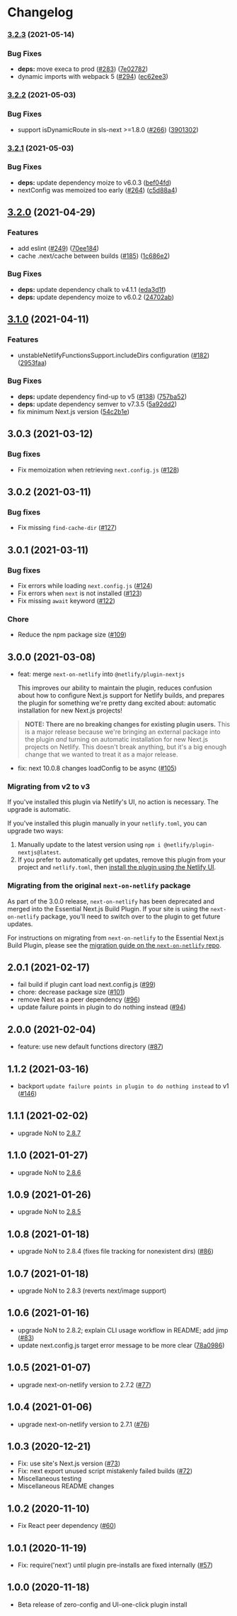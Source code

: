 # Changelog

### [3.2.3](https://www.github.com/netlify/netlify-plugin-nextjs/compare/v3.2.2...v3.2.3) (2021-05-14)


### Bug Fixes

* **deps:** move execa to prod ([#283](https://www.github.com/netlify/netlify-plugin-nextjs/issues/283)) ([7e02782](https://www.github.com/netlify/netlify-plugin-nextjs/commit/7e02782bf3bd6d0a38267a1dde73737ddbc7c346))
* dynamic imports with webpack 5 ([#294](https://www.github.com/netlify/netlify-plugin-nextjs/issues/294)) ([ec62ee3](https://www.github.com/netlify/netlify-plugin-nextjs/commit/ec62ee392be436798b1fd3da68b52f7887be111c))

### [3.2.2](https://www.github.com/netlify/netlify-plugin-nextjs/compare/v3.2.1...v3.2.2) (2021-05-03)


### Bug Fixes

* support isDynamicRoute in sls-next >=1.8.0 ([#266](https://www.github.com/netlify/netlify-plugin-nextjs/issues/266)) ([3901302](https://www.github.com/netlify/netlify-plugin-nextjs/commit/39013024d3f21f52c2d743a18c7258c3c7e8815a))

### [3.2.1](https://www.github.com/netlify/netlify-plugin-nextjs/compare/v3.2.0...v3.2.1) (2021-05-03)


### Bug Fixes

* **deps:** update dependency moize to v6.0.3 ([bef04fd](https://www.github.com/netlify/netlify-plugin-nextjs/commit/bef04fd47d34385eb3d771ba020821a010a89ab3))
* nextConfig was memoized too early ([#264](https://www.github.com/netlify/netlify-plugin-nextjs/issues/264)) ([c5d88a4](https://www.github.com/netlify/netlify-plugin-nextjs/commit/c5d88a46aced7be580d3aa8b86dd9fdbbb384373))

## [3.2.0](https://www.github.com/netlify/netlify-plugin-nextjs/compare/v3.1.0...v3.2.0) (2021-04-29)


### Features

* add eslint ([#249](https://www.github.com/netlify/netlify-plugin-nextjs/issues/249)) ([70ee184](https://www.github.com/netlify/netlify-plugin-nextjs/commit/70ee18449286b7fb07d9f07753103a88a18a4ece))
* cache .next/cache between builds ([#185](https://www.github.com/netlify/netlify-plugin-nextjs/issues/185)) ([1c686e2](https://www.github.com/netlify/netlify-plugin-nextjs/commit/1c686e2b0183bec758e6fb149010dbd80c6780f3))


### Bug Fixes

* **deps:** update dependency chalk to v4.1.1 ([eda3d1f](https://www.github.com/netlify/netlify-plugin-nextjs/commit/eda3d1f3f07ab17d2b6be7b0b19eec0e48da0ac5))
* **deps:** update dependency moize to v6.0.2 ([24702ab](https://www.github.com/netlify/netlify-plugin-nextjs/commit/24702abc586ca2b013e10243dff80c2e1b2febf0))

## [3.1.0](https://www.github.com/netlify/netlify-plugin-nextjs/compare/v3.0.3...v3.1.0) (2021-04-11)


### Features

* unstableNetlifyFunctionsSupport.includeDirs configuration ([#182](https://www.github.com/netlify/netlify-plugin-nextjs/issues/182)) ([2953faa](https://www.github.com/netlify/netlify-plugin-nextjs/commit/2953faa67ce10832b5135fb4cbeb46f181222d9d))


### Bug Fixes

* **deps:** update dependency find-up to v5 ([#138](https://www.github.com/netlify/netlify-plugin-nextjs/issues/138)) ([757ba52](https://www.github.com/netlify/netlify-plugin-nextjs/commit/757ba52b041f0cc31fe7749a200dbcfa9e1f8551))
* **deps:** update dependency semver to v7.3.5 ([5a92dd2](https://www.github.com/netlify/netlify-plugin-nextjs/commit/5a92dd22a45bc3037f3b966cc0cf4eeee52936d6))
* fix minimum Next.js version ([54c2b1e](https://www.github.com/netlify/netlify-plugin-nextjs/commit/54c2b1e0f5da908106abdad3716abb15b6da168d))

## 3.0.3 (2021-03-12)

### Bug fixes

- Fix memoization when retrieving `next.config.js` ([#128](https://github.com/netlify/netlify-plugin-nextjs/pull/128))

## 3.0.2 (2021-03-11)

### Bug fixes

- Fix missing `find-cache-dir` ([#127](https://github.com/netlify/netlify-plugin-nextjs/pull/127))

## 3.0.1 (2021-03-11)

### Bug fixes

- Fix errors while loading `next.config.js` ([#124](https://github.com/netlify/netlify-plugin-nextjs/pull/124))
- Fix errors when `next` is not installed ([#123](https://github.com/netlify/netlify-plugin-nextjs/pull/123))
- Fix missing `await` keyword ([#122](https://github.com/netlify/netlify-plugin-nextjs/pull/122))

### Chore

- Reduce the npm package size ([#109](https://github.com/netlify/netlify-plugin-nextjs/pull/109))

## 3.0.0 (2021-03-08)

- feat: merge `next-on-netlify` into `@netlify/plugin-nextjs`

  This improves our ability to maintain the plugin, reduces confusion about how to configure Next.js support for Netlify builds, and prepares the plugin for something we're pretty dang excited about: automatic installation for new Next.js projects!

> **NOTE: There are no breaking changes for existing plugin users.** This is a major release because we're bringing an external package into the plugin _and_ turning on automatic installation for new Next.js projects on Netlify. This doesn't break anything, but it's a big enough change that we wanted to treat it as a major release.

- fix: next 10.0.8 changes loadConfig to be async ([#105](https://github.com/netlify/netlify-plugin-nextjs/pull/105))

### Migrating from v2 to v3

If you've installed this plugin via Netlify's UI, no action is necessary. The upgrade is automatic.

If you've installed this plugin manually in your `netlify.toml`, you can upgrade two ways:

1. Manually update to the latest version using `npm i @netlify/plugin-nextjs@latest`.
2. If you prefer to automatically get updates, remove this plugin from your project and `netlify.toml`, then [install the plugin using the Netlify UI](http://app.netlify.com/plugins/@netlify/plugin-nextjs/install).

### Migrating from the original `next-on-netlify` package

As part of the 3.0.0 release, `next-on-netlify` has been deprecated and merged into the Essential Next.js Build Plugin. If your site is using the `next-on-netlify` package, you'll need to switch over to the plugin to get future updates.

For instructions on migrating from `next-on-netlify` to the Essential Next.js Build Plugin, please see the [migration guide on the `next-on-netlify` repo](https://github.com/netlify/next-on-netlify/blob/main/MIGRATING.md).

## 2.0.1 (2021-02-17)

- fail build if plugin cant load next.config.js ([#99](https://github.com/netlify/netlify-plugin-nextjs/pull/99))
- chore: decrease package size ([#101](https://github.com/netlify/netlify-plugin-nextjs/pull/101))
- remove Next as a peer dependency ([#96](https://github.com/netlify/netlify-plugin-nextjs/pull/96))
- update failure points in plugin to do nothing instead ([#94](https://github.com/netlify/netlify-plugin-nextjs/pull/94))

## 2.0.0 (2021-02-04)

- feature: use new default functions directory ([#87](https://github.com/netlify/netlify-plugin-nextjs/pull/87))

## 1.1.2 (2021-03-16)

- backport `update failure points in plugin to do nothing instead` to v1 ([#146](https://github.com/netlify/netlify-plugin-nextjs/pull/146))

## 1.1.1 (2021-02-02)

- upgrade NoN to [2.8.7](https://github.com/netlify/next-on-netlify/releases/tag/v2.8.7)

## 1.1.0 (2021-01-27)

- upgrade NoN to [2.8.6](https://github.com/netlify/next-on-netlify/releases/tag/v2.8.6)

## 1.0.9 (2021-01-26)

- upgrade NoN to [2.8.5](https://github.com/netlify/next-on-netlify/releases/tag/v2.8.5)

## 1.0.8 (2021-01-18)

- upgrade NoN to 2.8.4 (fixes file tracking for nonexistent dirs) ([#86](https://github.com/netlify/netlify-plugin-nextjs/pull/86))

## 1.0.7 (2021-01-18)

- upgrade NoN to 2.8.3 (reverts next/image support)

## 1.0.6 (2021-01-16)

- upgrade NoN to 2.8.2; explain CLI usage workflow in README; add jimp ([#83](https://github.com/netlify/netlify-plugin-nextjs/pull/83))
- update next.config.js target error message to be more clear ([78a0986](https://github.com/netlify/netlify-plugin-nextjs/commit/78a0986548af877678834f20302b2b2ee88063e4))

## 1.0.5 (2021-01-07)

- upgrade next-on-netlify version to 2.7.2 ([#77](https://github.com/netlify/netlify-plugin-nextjs/pull/77))

## 1.0.4 (2021-01-06)

- upgrade next-on-netlify version to 2.7.1 ([#76](https://github.com/netlify/netlify-plugin-nextjs/pull/76))

## 1.0.3 (2020-12-21)

- Fix: use site's Next.js version ([#73](https://github.com/netlify/netlify-plugin-nextjs/pull/73))
- Fix: next export unused script mistakenly failed builds ([#72](https://github.com/netlify/netlify-plugin-nextjs/pull/72))
- Miscellaneous testing
- Miscellaneous README changes

## 1.0.2 (2020-11-10)

- Fix React peer dependency ([#60](https://github.com/netlify/netlify-plugin-nextjs/pull/60))

## 1.0.1 (2020-11-19)

- Fix: require('next') until plugin pre-installs are fixed internally ([#57](https://github.com/netlify/netlify-plugin-nextjs/pull/57))

## 1.0.0 (2020-11-18)

- Beta release of zero-config and UI-one-click plugin install
